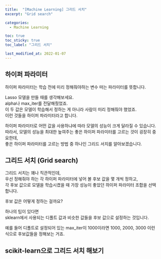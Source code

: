 ```yaml
---
title:  "[Machine Learning] 그리드 서치"
excerpt: "Grid search"

categories:
  - Machine Learning

toc: true
toc_sticky: true
toc_label: "그리드 서치"

last_modified_at: 2022-01-07
---
```


## 하이퍼 파라미터

하이퍼 파라미터는 학습 전에 미리 정해줘야하는 변수 떠는 파라미터를 뜻합니다.

Lasso 모델을 만들 때를 생각해보세요.<br>
alpha나 max_iter를 전달해줬었죠.<br>
이 두 값은 모델이 학습해서 정하는 게 아니라 사람이 미리 정해줘야 했었죠.<br>
이런 것들을 하이퍼 파라미터라고 합니다.

하이퍼 파라미터로 어떤 값을 사용하냐에 따라 모델의 성능이 크게 달라질 수 있습니다.<br>
따라서, 모델의 성능을 최대한 높여주는 좋은 하이퍼 파라미터를 고르는 것이 굉장히 중요한데,<br>
좋은 하이퍼 파라미터를 고르는 방법 중 하나인 그리드 서치를 알아보겠습니다.

## 그리드 서치 (Grid search)

그리드 서치는 꽤나 직관적인데,<br>
우선 정해줘야 하는 각 하이퍼 파라미터에 넣어 볼 후보 값을 몇 개씩 정하고,<br>
각 후보 값으로 모델을 학습시켰을 때 가장 성능이 좋았던 하이퍼 파라미터 조합을 선택합니다.

후보 값은 어떻게 정하는 걸까요?

하나의 팁이 있다면<br>
sklearn에서 사용되는 디폴트 값과 비슷한 값들을 후보 값으로 설정하는 것입니다.

예를 들어 디폴트로 설정되어 있는 max_iter이 1000이라면 1000, 2000, 3000 이런식으로 후보값들을 정해보는 거죠.

## scikit-learn으로 그리드 서치 해보기

<script src="https://gist.github.com/Geniemo/6dd66d00cd24843db7a8af22dd3620f2.js"></script>